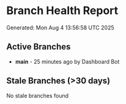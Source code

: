 # Branch Health Report
Generated: Mon Aug  4 13:56:58 UTC 2025

## Active Branches
- **main** - 25 minutes ago by Dashboard Bot

## Stale Branches (>30 days)
No stale branches found
